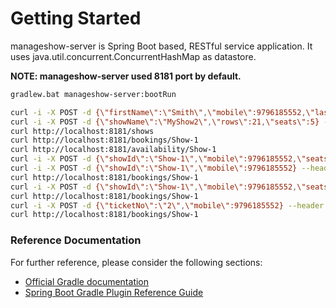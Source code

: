 # Getting Started
manageshow-server is Spring Boot based, RESTful service application. It uses java.util.concurrent.ConcurrentHashMap as datastore.

**NOTE: manageshow-server used 8181 port by default.**

```bash
gradlew.bat manageshow-server:bootRun

curl -i -X POST -d {\"firstName\":\"Smith\",\"mobile\":9796185552,\"lastName\":\"dan\"} --header "Content-Type:application/json" http://localhost:8181/buyer
curl -i -X POST -d {\"showName\":\"MyShow2\",\"rows\":21,\"seats\":5} --header "Content-Type:application/json" http://localhost:8181/shows
curl http://localhost:8181/shows
curl http://localhost:8181/bookings/Show-1
curl http://localhost:8181/availability/Show-1
curl -i -X POST -d {\"showId\":\"Show-1\",\"mobile\":9796185552,\"seats\":[\"A1\",\"A2\"]} --header "Content-Type:application/json" http://localhost:8181/book
curl -i -X POST -d {\"showId\":\"Show-1\",\"mobile\":9796185552} --header "Content-Type:application/json" http://localhost:8181/cancel
curl http://localhost:8181/bookings/Show-1
curl -i -X POST -d {\"showId\":\"Show-1\",\"mobile\":9796185552,\"seats\":[\"A1\",\"A2\"]} --header "Content-Type:application/json" http://localhost:8181/book
curl http://localhost:8181/bookings/Show-1
curl -i -X POST -d {\"ticketNo\":\"2\",\"mobile\":9796185552} --header "Content-Type:application/json" http://localhost:8181/cancel
curl http://localhost:8181/bookings/Show-1
```

### Reference Documentation
For further reference, please consider the following sections:

* [Official Gradle documentation](https://docs.gradle.org)
* [Spring Boot Gradle Plugin Reference Guide](https://docs.spring.io/spring-boot/docs/3.1.2/gradle-plugin/reference/html/)
